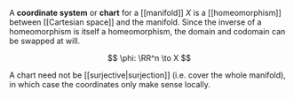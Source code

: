 A **coordinate system** or **chart** for a [[manifold]] $X$ is a [[homeomorphism]] between [[Cartesian space]] and the manifold. Since the inverse of a homeomorphism is itself a homeomorphism, the domain and codomain can be swapped at will.

$$
\phi: \RR^n \to X
$$

A chart need not be [[surjective|surjection]] (i.e. cover the whole manifold), in which case the coordinates only make sense locally.